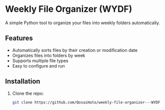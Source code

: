 # Weekly File Organizer (WYDF)

A simple Python tool to organize your files into weekly folders automatically.

## Features

- Automatically sorts files by their creation or modification date
- Organizes files into folders by week
- Supports multiple file types
- Easy to configure and run

## Installation

1. Clone the repo:
   ```bash
   git clone https://github.com/QosaiHato/weekly-file-organizer---WYDF.git
